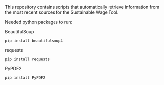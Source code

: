 This repository contains scripts that automatically retrieve information from the most recent sources for the Sustainable Wage Tool.

Needed python packages to run:

BeautifulSoup
```
pip install beautifulsoup4
```

requests

```
pip install requests
```
PyPDF2
```
pip install PyPDF2
```